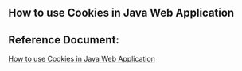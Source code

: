
## How to use Cookies in Java Web Application

## Reference Document:

[How to use Cookies in Java Web Application](https://www.codejava.net/java-ee/servlet/how-to-use-cookies-in-java-web-application?fbclid=IwAR1FpD6YjLCcknQccRDvXzAj1XdOXnBnzth9QqiandQEyywLlz-36_Vpt6M)
